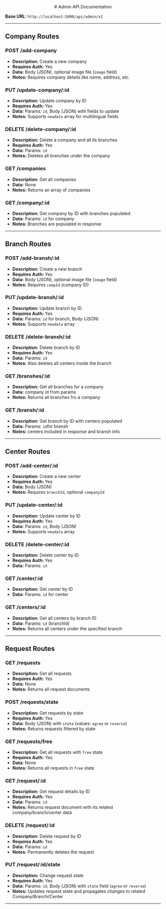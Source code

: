 <center>
# Admin API Documentation
</center>

**Base URL:** `http://localhost:5000/api/admin/v1`

---

## Company Routes

### POST /add-company

- **Description:** Create a new company
- **Requires Auth:** Yes
- **Data:** Body (JSON), optional image file (`image` field)
- **Notes:** Requires company details like name, address, etc.

### PUT /update-company/:id 

- **Description:** Update company by ID
- **Requires Auth:** Yes
- **Data:** Params: `id`, Body (JSON) with fields to update
- **Notes:** Supports `newdata` array for multilingual fields

### DELETE /delete-company/:id

- **Description:** Delete a company and all its branches
- **Requires Auth:** Yes
- **Data:** Params: `id`
- **Notes:** Deletes all branches under the company

### GET /companies

- **Description:** Get all companies
- **Data:** None
- **Notes:** Returns an array of companies

### GET /company/:id

- **Description:** Get company by ID with branches populated
- **Data:** Params: `id` for company
- **Notes:** Branches are populated in response

---

## Branch Routes

### POST /add-bransh/:id

- **Description:** Create a new branch
- **Requires Auth:** Yes
- **Data:** Body (JSON), optional image file (`image` field)
- **Notes:** Requires `compId` (company ID)

### PUT /update-bransh/:id

- **Description:** Update branch by ID
- **Requires Auth:** Yes
- **Data:** Params: `id` for branch, Body (JSON)
- **Notes:** Supports `newdata` array

### DELETE /delete-bransh/:id

- **Description:** Delete branch by ID
- **Requires Auth:** Yes
- **Data:** Params: `id`
- **Notes:** Also deletes all centers inside the branch

### GET /branshes/:id

- **Description:** Get all branches for a company
- **Data:** company id from params
- **Notes:** Returns all branches fro a company 

### GET /bransh/:id

- **Description:** Get branch by ID with centers populated
- **Data:** Params: `id`for bransh
- **Notes:** centers included in response and bransh info

---

## Center Routes

### POST /add-center/:id

- **Description:** Create a new center
- **Requires Auth:** Yes
- **Data:** Body (JSON)
- **Notes:** Requires `branchId`, optional `companyId`

### PUT /update-center/:id

- **Description:** Update center by ID
- **Requires Auth:** Yes
- **Data:** Params: `id`, Body (JSON)
- **Notes:** Supports `newdata` array

### DELETE /delete-center/:id

- **Description:** Delete center by ID
- **Requires Auth:** Yes
- **Data:** Params: `id`


### GET /center/:id

- **Description:** Get center by ID
- **Data:** Params: `id` for center

### GET /centers/:id

- **Description:** Get all centers by branch ID
- **Data:** Params: `id` (branchId)
- **Notes:** Returns all centers under the specified branch

---

## Request Routes

### GET /requests

- **Description:** Get all requests
- **Requires Auth:** Yes
- **Data:** None
- **Notes:** Returns all request documents

### POST /requests/state

- **Description:** Get requests by state
- **Requires Auth:** Yes
- **Data:** Body (JSON) with `state` (values: `agree` or `reverse`)
- **Notes:** Returns requests filtered by state

### GET /requests/free

- **Description:** Get all requests with `free` state
- **Requires Auth:** Yes
- **Data:** None
- **Notes:** Returns all requests in `free` state

### GET /request/:id

- **Description:** Get request details by ID
- **Requires Auth:** Yes
- **Data:** Params: `id`
- **Notes:** Returns request document with its related company/branch/center data

### DELETE /request/:id

- **Description:** Delete request by ID
- **Requires Auth:** Yes
- **Data:** Params: `id`
- **Notes:** Permanently deletes the request

### PUT /request/:id/state

- **Description:** Change request state
- **Requires Auth:** Yes
- **Data:** Params: `id`, Body (JSON) with `state` field (`agree` or `reverse`)
- **Notes:** Updates request state and propagates changes to related Company/Branch/Center

---
